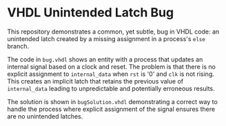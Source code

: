 # VHDL Unintended Latch Bug

This repository demonstrates a common, yet subtle, bug in VHDL code: an unintended latch created by a missing assignment in a process's `else` branch.

The code in `bug.vhdl` shows an entity with a process that updates an internal signal based on a clock and reset.  The problem is that there is no explicit assignment to `internal_data` when `rst` is '0' and `clk` is not rising. This creates an implicit latch that retains the previous value of `internal_data` leading to unpredictable and potentially erroneous results.

The solution is shown in `bugSolution.vhdl` demonstrating a correct way to handle the process where explicit assignment of the signal ensures there are no unintended latches.